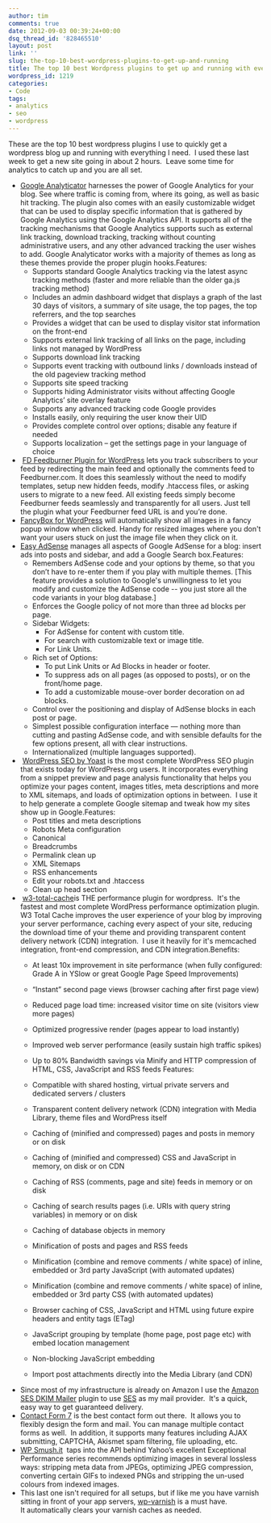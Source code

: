```yaml
---
author: tim
comments: true
date: 2012-09-03 00:39:24+00:00
dsq_thread_id: '828465510'
layout: post
link: ''
slug: the-top-10-best-wordpress-plugins-to-get-up-and-running
title: The top 10 best Wordpress plugins to get up and running with everything you need.
wordpress_id: 1219
categories:
- Code
tags:
- analytics
- seo
- wordpress
---
```


These are the top 10 best wordpress plugins I use to quickly get a wordpress
blog up and running with everything I need.  I used these last week to get a
new site going in about 2 hours.  Leave some time for analytics to catch up
and you are all set.

  * [Google Analyticator](http://ronaldheft.com/code/analyticator/) harnesses the power of Google Analytics for your blog. See where traffic is coming from, where its going, as well as basic hit tracking. The plugin also comes with an easily customizable widget that can be used to display specific information that is gathered by Google Analytics using the Google Analytics API. It supports all of the tracking mechanisms that Google Analytics supports such as external link tracking, download tracking, tracking without counting administrative users, and any other advanced tracking the user wishes to add. Google Analyticator works with a majority of themes as long as these themes provide the proper plugin hooks.Features: 
    * Supports standard Google Analytics tracking via the latest async tracking methods (faster and more reliable than the older ga.js tracking method)
    * Includes an admin dashboard widget that displays a graph of the last 30 days of visitors, a summary of site usage, the top pages, the top referrers, and the top searches
    * Provides a widget that can be used to display visitor stat information on the front-end
    * Supports external link tracking of all links on the page, including links not managed by WordPress
    * Supports download link tracking
    * Supports event tracking with outbound links / downloads instead of the old pageview tracking method
    * Supports site speed tracking
    * Supports hiding Administrator visits without affecting Google Analytics’ site overlay feature
    * Supports any advanced tracking code Google provides
    * Installs easily, only requiring the user know their UID
    * Provides complete control over options; disable any feature if needed
    * Supports localization – get the settings page in your language of choice
  *  [FD Feedburner Plugin for WordPress](http://flagrantdisregard.com/feedburner/) lets you track subscribers to your feed by redirecting the main feed and optionally the comments feed to Feedburner.com. It does this seamlessly without the need to modify templates, setup new hidden feeds, modify .htaccess files, or asking users to migrate to a new feed. All existing feeds simply become Feedburner feeds seamlessly and transparently for all users. Just tell the plugin what your Feedburner feed URL is and you’re done.
  * [FancyBox for WordPress](http://plugins.josepardilla.com/fancybox-for-wordpress/) will automatically show all images in a fancy popup window when clicked. Handy for resized images where you don't want your users stuck on just the image file when they click on it.
  * [Easy AdSense](http://www.thulasidas.com/plugins/easy-adsense) manages all aspects of Google AdSense for a blog: insert ads into posts and sidebar, and add a Google Search box.Features: 
    * Remembers AdSense code and your options by theme, so that you don’t have to re-enter them if you play with multiple themes. [This feature provides a solution to Google's unwillingness to let you modify and customize the AdSense code -- you just store all the code variants in your blog database.]
    * Enforces the Google policy of not more than three ad blocks per page.
    * Sidebar Widgets: 
      * For AdSense for content with custom title.
      * For search with customizable text or image title.
      * For Link Units.
    * Rich set of Options: 
      * To put Link Units or Ad Blocks in header or footer.
      * To suppress ads on all pages (as opposed to posts), or on the front/home page.
      * To add a customizable mouse-over border decoration on ad blocks.
    * Control over the positioning and display of AdSense blocks in each post or page.
    * Simplest possible configuration interface — nothing more than cutting and pasting AdSense code, and with sensible defaults for the few options present, all with clear instructions.
    * Internationalized (multiple languages supported).
  *  [WordPress SEO by Yoast](http://yoast.com/wordpress/seo/) is the most complete WordPress SEO plugin that exists today for WordPress.org users. It incorporates everything from a snippet preview and page analysis functionality that helps you optimize your pages content, images titles, meta descriptions and more to XML sitemaps, and loads of optimization options in between.  I use it to help generate a complete Google sitemap and tweak how my sites show up in Google.Features: 
    * Post titles and meta descriptions
    * Robots Meta configuration
    * Canonical
    * Breadcrumbs
    * Permalink clean up
    * XML Sitemaps
    * RSS enhancements
    * Edit your robots.txt and .htaccess
    * Clean up head section
  *  [w3-total-cache](http://www.w3-edge.com/wordpress-plugins/w3-total-cache/)is THE performance plugin for wordpress.  It's the fastest and most complete WordPress performance optimization plugin. W3 Total Cache improves the user experience of your blog by improving your server performance, caching every aspect of your site, reducing the download time of your theme and providing transparent content delivery network (CDN) integration.  I use it heavily for it's memcached integration, front-end compression, and CDN integration.Benefits: 
    * At least 10x improvement in site performance (when fully configured: Grade A in YSlow or great Google Page Speed Improvements)
    * “Instant” second page views (browser caching after first page view)
    * Reduced page load time: increased visitor time on site (visitors view more pages)
    * Optimized progressive render (pages appear to load instantly)
    * Improved web server performance (easily sustain high traffic spikes)
    * Up to 80% Bandwidth savings via Minify and HTTP compression of HTML, CSS, JavaScript and RSS feeds
Features:

    * Compatible with shared hosting, virtual private servers and dedicated servers / clusters
    * Transparent content delivery network (CDN) integration with Media Library, theme files and WordPress itself
    * Caching of (minified and compressed) pages and posts in memory or on disk
    * Caching of (minified and compressed) CSS and JavaScript in memory, on disk or on CDN
    * Caching of RSS (comments, page and site) feeds in memory or on disk
    * Caching of search results pages (i.e. URIs with query string variables) in memory or on disk
    * Caching of database objects in memory
    * Minification of posts and pages and RSS feeds
    * Minification (combine and remove comments / white space) of inline, embedded or 3rd party JavaScript (with automated updates)
    * Minification (combine and remove comments / white space) of inline, embedded or 3rd party CSS (with automated updates)
    * Browser caching of CSS, JavaScript and HTML using future expire headers and entity tags (ETag)
    * JavaScript grouping by template (home page, post page etc) with embed location management
    * Non-blocking JavaScript embedding
    * Import post attachments directly into the Media Library (and CDN)
  * Since most of my infrastructure is already on Amazon I use the [Amazon SES DKIM Mailer](http://wordpress.org/extend/plugins/amazon-ses-and-dkim-mailer/) plugin to use [SES](http://aws.amazon.com/ses/) as my mail provider.  It's a quick, easy way to get guaranteed delivery.
  * [Contact Form 7](http://contactform7.com/) is the best contact form out there.  It allows you to flexibly design the form and mail. You can manage multiple contact forms as well.  In addition, it supports many features including AJAX submitting, CAPTCHA, Akismet spam filtering, file uploading, etc.
  * [WP Smush.it](http://dialect.ca/code/wp-smushit/)  taps into the API behind Yahoo’s excellent Exceptional Performance series recommends optimizing images in several lossless ways: stripping meta data from JPEGs, optimizing JPEG compression, converting certain GIFs to indexed PNGs and stripping the un-used colours from indexed images.
  * This last one isn't required for all setups, but if like me you have varnish sitting in front of your app servers, [wp-varnish](https://github.com/pkhamre/wp-varnish ) is a must have. It automatically clears your varnish caches as needed.
